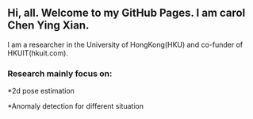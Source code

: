## Hi, all. Welcome to my GitHub Pages. I am carol Chen Ying Xian.

I am a researcher in the University of HongKong(HKU) and co-funder of HKUIT(hkuit.com). 

### Research mainly focus on:

*2d pose estimation

*Anomaly  detection for different situation


